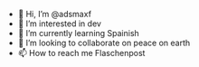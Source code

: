- 👋 Hi, I’m @adsmaxf
- 👀 I’m interested in dev
- 🌱 I’m currently learning Spainish
- 💞️ I’m looking to collaborate on peace on earth
- 📫 How to reach me Flaschenpost

<!---
adsmaxf/adsmaxf is a ✨ special ✨ repository because its `README.md` (this file) appears on your GitHub profile.
You can click the Preview link to take a look at your changes.
--->

